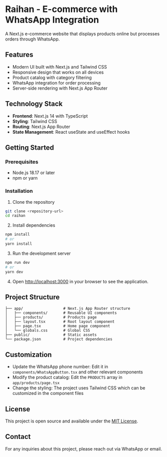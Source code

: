 # Raihan - E-commerce with WhatsApp Integration

A Next.js e-commerce website that displays products online but processes orders through WhatsApp.

## Features

- Modern UI built with Next.js and Tailwind CSS
- Responsive design that works on all devices
- Product catalog with category filtering
- WhatsApp integration for order processing
- Server-side rendering with Next.js App Router

## Technology Stack

- **Frontend**: Next.js 14 with TypeScript
- **Styling**: Tailwind CSS
- **Routing**: Next.js App Router
- **State Management**: React useState and useEffect hooks

## Getting Started

### Prerequisites

- Node.js 18.17 or later
- npm or yarn

### Installation

1. Clone the repository

```bash
git clone <repository-url>
cd raihan
```

2. Install dependencies

```bash
npm install
# or
yarn install
```

3. Run the development server

```bash
npm run dev
# or
yarn dev
```

4. Open [http://localhost:3000](http://localhost:3000) in your browser to see the application.

## Project Structure

```
├── app/                  # Next.js App Router structure
│   ├── components/       # Reusable UI components
│   ├── products/         # Products page
│   ├── layout.tsx        # Root layout component
│   ├── page.tsx          # Home page component
│   └── globals.css       # Global CSS
├── public/               # Static assets
└── package.json          # Project dependencies
```

## Customization

- Update the WhatsApp phone number: Edit it in `components/WhatsAppButton.tsx` and other relevant components
- Modify the product catalog: Edit the `PRODUCTS` array in `app/products/page.tsx`
- Change the styling: The project uses Tailwind CSS which can be customized in the component files

## License

This project is open source and available under the [MIT License](LICENSE).

## Contact

For any inquiries about this project, please reach out via WhatsApp or email.
